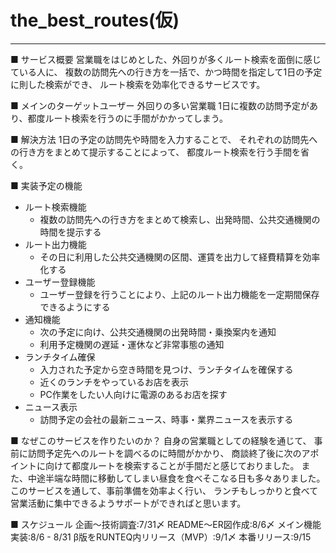 # the_best_routes(仮)
---
■ サービス概要
営業職をはじめとした、外回りが多くルート検索を面倒に感じている人に、
複数の訪問先への行き方を一括で、かつ時間を指定して1日の予定に則した検索ができ、
ルート検索を効率化できるサービスです。

■ メインのターゲットユーザー
外回りの多い営業職
1日に複数の訪問予定があり、都度ルート検索を行うのに手間がかかってしまう。

■ 解決方法
1日の予定の訪問先や時間を入力することで、
それぞれの訪問先への行き方をまとめて提示することによって、
都度ルート検索を行う手間を省く。

■ 実装予定の機能
- ルート検索機能
  - 複数の訪問先への行き方をまとめて検索し、出発時間、公共交通機関の時間を提示する
- ルート出力機能
  - その日に利用した公共交通機関の区間、運賃を出力して経費精算を効率化する
- ユーザー登録機能
  - ユーザー登録を行うことにより、上記のルート出力機能を一定期間保存できるようにする
- 通知機能
  - 次の予定に向け、公共交通機関の出発時間・乗換案内を通知
  - 利用予定機関の遅延・運休など非常事態の通知
- ランチタイム確保
  - 入力された予定から空き時間を見つけ、ランチタイムを確保する
  - 近くのランチをやっているお店を表示
  - PC作業をしたい人向けに電源のあるお店を探す
- ニュース表示
  - 訪問予定の会社の最新ニュース、時事・業界ニュースを表示する

■ なぜこのサービスを作りたいのか？
自身の営業職としての経験を通じて、
事前に訪問予定先へのルートを調べるのに時間がかかり、
商談終了後に次のアポイントに向けて都度ルートを検索することが手間だと感じておりました。
また、中途半端な時間に移動してしまい昼食を食べそこなる日も多々ありました。
このサービスを通して、事前準備を効率よく行い、
ランチもしっかりと食べて営業活動に集中できるようサポートができればと思います。

■ スケジュール
企画〜技術調査:7/31〆
README〜ER図作成:8/6〆
メイン機能実装:8/6 - 8/31
β版をRUNTEQ内リリース（MVP）:9/1〆
本番リリース:9/15